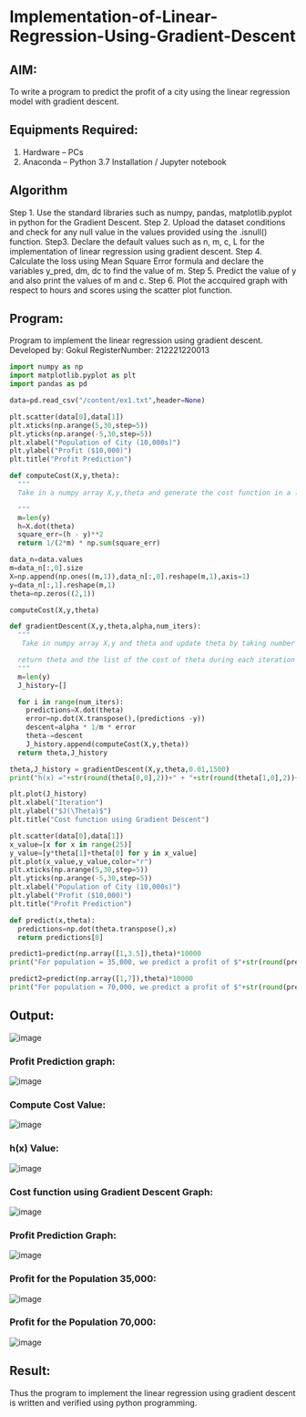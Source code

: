 # Implementation-of-Linear-Regression-Using-Gradient-Descent

## AIM:
To write a program to predict the profit of a city using the linear regression model with gradient descent.

## Equipments Required:
1. Hardware – PCs
2. Anaconda – Python 3.7 Installation / Jupyter notebook

## Algorithm
Step 1. Use the standard libraries such as numpy, pandas, matplotlib.pyplot in python for the Gradient Descent.
Step 2. Upload the dataset conditions and check for any null value in the values provided using the .isnull() function.
Step3. Declare the default values such as n, m, c, L for the implementation of linear regression using gradient descent.
Step 4. Calculate the loss using Mean Square Error formula and declare the variables y_pred, dm, dc to find the value of m.
Step 5. Predict the value of y and also print the values of m and c.
Step 6. Plot the accquired graph with respect to hours and scores using the scatter plot function.



## Program:
Program to implement the linear regression using gradient descent.
Developed by: Gokul
RegisterNumber:  212221220013
```py
import numpy as np
import matplotlib.pyplot as plt 
import pandas as pd

data=pd.read_csv("/content/ex1.txt",header=None)

plt.scatter(data[0],data[1])
plt.xticks(np.arange(5,30,step=5))
plt.yticks(np.arange(-5,30,step=5))
plt.xlabel("Population of City (10,000s)")
plt.ylabel("Profit ($10,000)")
plt.title("Profit Prediction")

def computeCost(X,y,theta):
  """
  Take in a numpy array X,y,theta and generate the cost function in a linear regression model

  """
  m=len(y)  
  h=X.dot(theta)
  square_err=(h - y)**2
  return 1/(2*m) * np.sum(square_err)

data_n=data.values
m=data_n[:,0].size
X=np.append(np.ones((m,1)),data_n[:,0].reshape(m,1),axis=1)
y=data_n[:,1].reshape(m,1)
theta=np.zeros((2,1))

computeCost(X,y,theta)

def gradientDescent(X,y,theta,alpha,num_iters):
  """
   Take in numpy array X,y and theta and update theta by taking number with learning rate of alpha

  return theta and the list of the cost of theta during each iteration
  """
  m=len(y)
  J_history=[]

  for i in range(num_iters):
    predictions=X.dot(theta)
    error=np.dot(X.transpose(),(predictions -y))
    descent=alpha * 1/m * error
    theta-=descent
    J_history.append(computeCost(X,y,theta))
  return theta,J_history

theta,J_history = gradientDescent(X,y,theta,0.01,1500)
print("h(x) ="+str(round(theta[0,0],2))+" + "+str(round(theta[1,0],2))+"x1")

plt.plot(J_history)
plt.xlabel("Iteration")
plt.ylabel("$J(\Theta)$")
plt.title("Cost function using Gradient Descent")

plt.scatter(data[0],data[1])
x_value=[x for x in range(25)]
y_value=[y*theta[1]+theta[0] for y in x_value]
plt.plot(x_value,y_value,color="r")
plt.xticks(np.arange(5,30,step=5))
plt.yticks(np.arange(-5,30,step=5))
plt.xlabel("Population of City (10,000s)")
plt.ylabel("Profit ($10,000)")
plt.title("Profit Prediction")

def predict(x,theta):
  predictions=np.dot(theta.transpose(),x)
  return predictions[0]

predict1=predict(np.array([1,3.5]),theta)*10000
print("For population = 35,000, we predict a profit of $"+str(round(predict1,0)))

predict2=predict(np.array([1,7]),theta)*10000
print("For population = 70,000, we predict a profit of $"+str(round(predict2,0)))

```

## Output:

![image](https://github.com/babavoss05/Implementation-of-Linear-Regression-Using-Gradient-Descent/assets/103019882/753073f8-d0a4-4561-bd90-257b00163d45)
### Profit Prediction graph:
![image](https://github.com/babavoss05/Implementation-of-Linear-Regression-Using-Gradient-Descent/assets/103019882/30e2579d-992e-4597-9d10-564e70c388ad)
### Compute Cost Value:
![image](https://github.com/babavoss05/Implementation-of-Linear-Regression-Using-Gradient-Descent/assets/103019882/b600e0c2-04c3-4ec1-bb60-ed78c614d29a)
### h(x) Value:
![image](https://github.com/babavoss05/Implementation-of-Linear-Regression-Using-Gradient-Descent/assets/103019882/f94d90a3-44b0-4932-8d18-fef6de1bfdd7)
### Cost function using Gradient Descent Graph:
![image](https://github.com/babavoss05/Implementation-of-Linear-Regression-Using-Gradient-Descent/assets/103019882/310fe9cb-2bbc-4fec-88cf-6fb726af9ed5)
### Profit Prediction Graph:
![image](https://github.com/babavoss05/Implementation-of-Linear-Regression-Using-Gradient-Descent/assets/103019882/60b3381f-97d1-43f8-ae5e-07e4705211ee)
### Profit for the Population 35,000:
![image](https://github.com/babavoss05/Implementation-of-Linear-Regression-Using-Gradient-Descent/assets/103019882/3781f7e5-f20d-4227-9eb7-2ab375b5313b)
### Profit for the Population 70,000:
![image](https://github.com/babavoss05/Implementation-of-Linear-Regression-Using-Gradient-Descent/assets/103019882/df258169-7789-4ee3-918a-e071c2612e45)

## Result:
Thus the program to implement the linear regression using gradient descent is written and verified using python programming.
